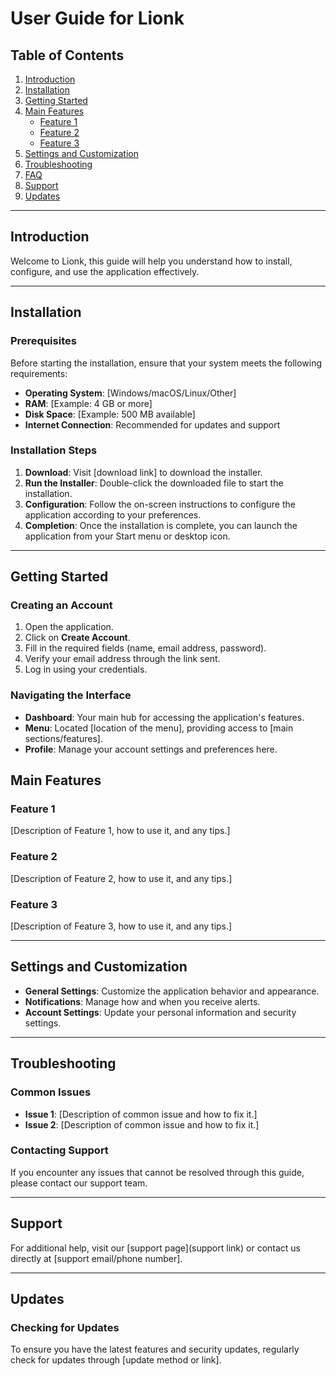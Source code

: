 # User Guide for Lionk

## Table of Contents

1. [Introduction](#introduction)
2. [Installation](#installation)
3. [Getting Started](#getting-started)
4. [Main Features](#main-features)
   - [Feature 1](#feature-1)
   - [Feature 2](#feature-2)
   - [Feature 3](#feature-3)
5. [Settings and Customization](#settings-and-customization)
6. [Troubleshooting](#troubleshooting)
7. [FAQ](#faq)
8. [Support](#support)
9. [Updates](#updates)

---

## Introduction

Welcome to Lionk, this guide will help you understand how to install, configure, and use the application effectively.

---

## Installation

### Prerequisites

Before starting the installation, ensure that your system meets the following requirements:

- **Operating System**: [Windows/macOS/Linux/Other]
- **RAM**: [Example: 4 GB or more]
- **Disk Space**: [Example: 500 MB available]
- **Internet Connection**: Recommended for updates and support

### Installation Steps

1. **Download**: Visit [download link] to download the installer.
2. **Run the Installer**: Double-click the downloaded file to start the installation.
3. **Configuration**: Follow the on-screen instructions to configure the application according to your preferences.
4. **Completion**: Once the installation is complete, you can launch the application from your Start menu or desktop icon.

---

## Getting Started

### Creating an Account

1. Open the application.
2. Click on **Create Account**.
3. Fill in the required fields (name, email address, password).
4. Verify your email address through the link sent.
5. Log in using your credentials.

### Navigating the Interface

- **Dashboard**: Your main hub for accessing the application's features.
- **Menu**: Located [location of the menu], providing access to [main sections/features].
- **Profile**: Manage your account settings and preferences here.

## Main Features

### Feature 1

[Description of Feature 1, how to use it, and any tips.]

### Feature 2

[Description of Feature 2, how to use it, and any tips.]

### Feature 3

[Description of Feature 3, how to use it, and any tips.]

---

## Settings and Customization

- **General Settings**: Customize the application behavior and appearance.
- **Notifications**: Manage how and when you receive alerts.
- **Account Settings**: Update your personal information and security settings.

---

## Troubleshooting

### Common Issues

- **Issue 1**: [Description of common issue and how to fix it.]
- **Issue 2**: [Description of common issue and how to fix it.]

### Contacting Support

If you encounter any issues that cannot be resolved through this guide, please contact our support team.

---

## Support

For additional help, visit our [support page](support link) or contact us directly at [support email/phone number].

---

## Updates

### Checking for Updates

To ensure you have the latest features and security updates, regularly check for updates through [update method or link].
